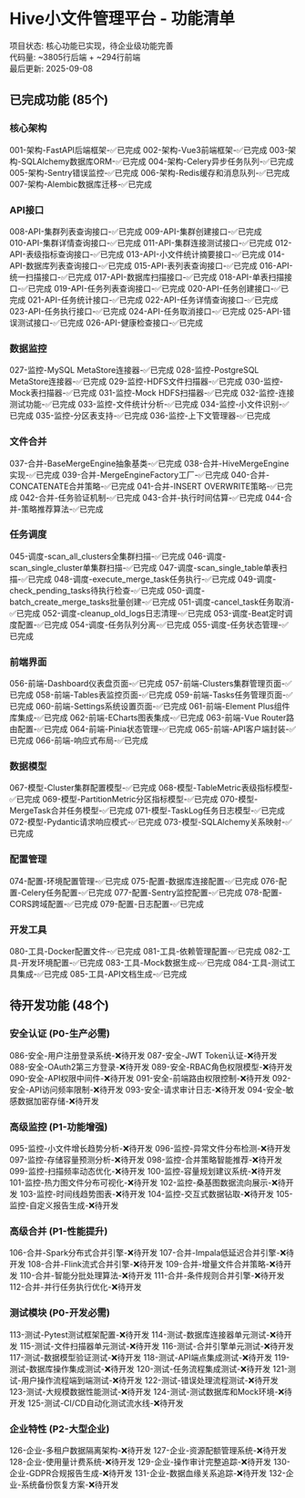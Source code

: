 # Hive小文件管理平台 - 功能清单

项目状态: 核心功能已实现，待企业级功能完善  
代码量: ~3805行后端 + ~294行前端  
最后更新: 2025-09-08

## 已完成功能 (85个)

### 核心架构
001-架构-FastAPI后端框架-✅已完成
002-架构-Vue3前端框架-✅已完成
003-架构-SQLAlchemy数据库ORM-✅已完成
004-架构-Celery异步任务队列-✅已完成
005-架构-Sentry错误监控-✅已完成
006-架构-Redis缓存和消息队列-✅已完成
007-架构-Alembic数据库迁移-✅已完成

### API接口
008-API-集群列表查询接口-✅已完成
009-API-集群创建接口-✅已完成  
010-API-集群详情查询接口-✅已完成
011-API-集群连接测试接口-✅已完成
012-API-表级指标查询接口-✅已完成
013-API-小文件统计摘要接口-✅已完成
014-API-数据库列表查询接口-✅已完成
015-API-表列表查询接口-✅已完成
016-API-统一扫描接口-✅已完成
017-API-数据库扫描接口-✅已完成
018-API-单表扫描接口-✅已完成
019-API-任务列表查询接口-✅已完成
020-API-任务创建接口-✅已完成
021-API-任务统计接口-✅已完成
022-API-任务详情查询接口-✅已完成
023-API-任务执行接口-✅已完成
024-API-任务取消接口-✅已完成
025-API-错误测试接口-✅已完成
026-API-健康检查接口-✅已完成

### 数据监控
027-监控-MySQL MetaStore连接器-✅已完成
028-监控-PostgreSQL MetaStore连接器-✅已完成
029-监控-HDFS文件扫描器-✅已完成
030-监控-Mock表扫描器-✅已完成
031-监控-Mock HDFS扫描器-✅已完成
032-监控-连接测试功能-✅已完成
033-监控-文件统计分析-✅已完成
034-监控-小文件识别-✅已完成
035-监控-分区表支持-✅已完成
036-监控-上下文管理器-✅已完成

### 文件合并
037-合并-BaseMergeEngine抽象基类-✅已完成
038-合并-HiveMergeEngine实现-✅已完成
039-合并-MergeEngineFactory工厂-✅已完成
040-合并-CONCATENATE合并策略-✅已完成
041-合并-INSERT OVERWRITE策略-✅已完成
042-合并-任务验证机制-✅已完成
043-合并-执行时间估算-✅已完成
044-合并-策略推荐算法-✅已完成

### 任务调度
045-调度-scan_all_clusters全集群扫描-✅已完成
046-调度-scan_single_cluster单集群扫描-✅已完成
047-调度-scan_single_table单表扫描-✅已完成
048-调度-execute_merge_task任务执行-✅已完成
049-调度-check_pending_tasks待执行检查-✅已完成
050-调度-batch_create_merge_tasks批量创建-✅已完成
051-调度-cancel_task任务取消-✅已完成
052-调度-cleanup_old_logs日志清理-✅已完成
053-调度-Beat定时调度配置-✅已完成
054-调度-任务队列分离-✅已完成
055-调度-任务状态管理-✅已完成

### 前端界面
056-前端-Dashboard仪表盘页面-✅已完成
057-前端-Clusters集群管理页面-✅已完成
058-前端-Tables表监控页面-✅已完成
059-前端-Tasks任务管理页面-✅已完成
060-前端-Settings系统设置页面-✅已完成
061-前端-Element Plus组件库集成-✅已完成
062-前端-ECharts图表集成-✅已完成
063-前端-Vue Router路由配置-✅已完成
064-前端-Pinia状态管理-✅已完成
065-前端-API客户端封装-✅已完成
066-前端-响应式布局-✅已完成

### 数据模型
067-模型-Cluster集群配置模型-✅已完成
068-模型-TableMetric表级指标模型-✅已完成
069-模型-PartitionMetric分区指标模型-✅已完成
070-模型-MergeTask合并任务模型-✅已完成
071-模型-TaskLog任务日志模型-✅已完成
072-模型-Pydantic请求响应模式-✅已完成
073-模型-SQLAlchemy关系映射-✅已完成

### 配置管理
074-配置-环境配置管理-✅已完成
075-配置-数据库连接配置-✅已完成
076-配置-Celery任务配置-✅已完成
077-配置-Sentry监控配置-✅已完成
078-配置-CORS跨域配置-✅已完成
079-配置-日志配置-✅已完成

### 开发工具
080-工具-Docker配置文件-✅已完成
081-工具-依赖管理配置-✅已完成
082-工具-开发环境配置-✅已完成
083-工具-Mock数据生成-✅已完成
084-工具-测试工具集成-✅已完成
085-工具-API文档生成-✅已完成

## 待开发功能 (48个)

### 安全认证 (P0-生产必需)
086-安全-用户注册登录系统-❌待开发
087-安全-JWT Token认证-❌待开发
088-安全-OAuth2第三方登录-❌待开发
089-安全-RBAC角色权限模型-❌待开发
090-安全-API权限中间件-❌待开发
091-安全-前端路由权限控制-❌待开发
092-安全-API访问频率限制-❌待开发
093-安全-请求审计日志-❌待开发
094-安全-敏感数据加密存储-❌待开发

### 高级监控 (P1-功能增强)
095-监控-小文件增长趋势分析-❌待开发
096-监控-异常文件分布检测-❌待开发
097-监控-存储容量预测分析-❌待开发
098-监控-合并策略智能推荐-❌待开发
099-监控-扫描频率动态优化-❌待开发
100-监控-容量规划建议系统-❌待开发
101-监控-热力图文件分布可视化-❌待开发
102-监控-桑基图数据流向展示-❌待开发
103-监控-时间线趋势图表-❌待开发
104-监控-交互式数据钻取-❌待开发
105-监控-自定义报告生成-❌待开发

### 高级合并 (P1-性能提升)  
106-合并-Spark分布式合并引擎-❌待开发
107-合并-Impala低延迟合并引擎-❌待开发
108-合并-Flink流式合并引擎-❌待开发
109-合并-增量文件合并策略-❌待开发
110-合并-智能分批处理算法-❌待开发
111-合并-条件规则合并引擎-❌待开发
112-合并-并行任务执行优化-❌待开发

### 测试模块 (P0-开发必需)
113-测试-Pytest测试框架配置-❌待开发
114-测试-数据库连接器单元测试-❌待开发
115-测试-文件扫描器单元测试-❌待开发
116-测试-合并引擎单元测试-❌待开发
117-测试-数据模型验证测试-❌待开发
118-测试-API端点集成测试-❌待开发
119-测试-数据库操作集成测试-❌待开发
120-测试-任务流程集成测试-❌待开发
121-测试-用户操作流程端到端测试-❌待开发
122-测试-错误处理流程测试-❌待开发
123-测试-大规模数据性能测试-❌待开发
124-测试-测试数据库和Mock环境-❌待开发
125-测试-CI/CD自动化测试流水线-❌待开发

### 企业特性 (P2-大型企业)
126-企业-多租户数据隔离架构-❌待开发
127-企业-资源配额管理系统-❌待开发
128-企业-使用量计费系统-❌待开发
129-企业-操作审计完整追踪-❌待开发
130-企业-GDPR合规报告生成-❌待开发
131-企业-数据血缘关系追踪-❌待开发
132-企业-系统备份恢复方案-❌待开发
